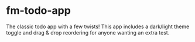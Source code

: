 # fm-todo-app
The classic todo app with a few twists! This app includes a dark/light theme toggle and drag &amp; drop reordering for anyone wanting an extra test.
